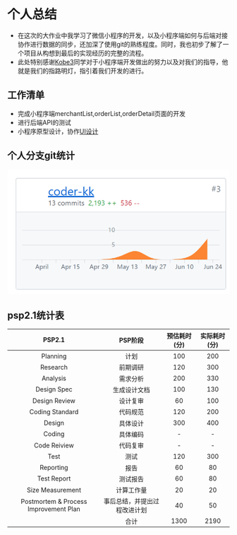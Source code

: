 # 个人总结

* 在这次的大作业中我学习了微信小程序的开发，以及小程序端如何与后端对接协作进行数据的同步，还加深了使用git的熟练程度。同时，我也初步了解了一个项目从构想到最后的实现经历的完整的流程。
* 此处特别感谢[Kobe3](https://github.com/Kobe3)同学对于小程序端开发做出的努力以及对我们的指导，他就是我们的指路明灯，指引着我们开发的进行。

## 工作清单

* 完成小程序端merchantList,orderList,orderDetail页面的开发
* 进行后端API的测试
* 小程序原型设计，协作[UI设计](https://free.modao.cc/app/Y8tEwwdfS6TUp1M6gYnSVCllIQPXPxN#screen=sAFAFC5999B1525741519530)



## 个人分支git统计

![](./images/15331402-coder-kk.png)



## psp2.1统计表

|                PSP2.1                 |           PSP阶段            | 预估耗时(分) | 实际耗时(分) |
| :-----------------------------------: | :--------------------------: | :----------: | :----------: |
|               Planning                |             计划             |     100      |     200      |
|               Research                |           前期调研           |     120      |     300      |
|               Analysis                |           需求分析           |     200      |     330      |
|              Design Spec              |         生成设计文档         |     100      |     130      |
|             Design Review             |           设计复审           |      60      |     100      |
|            Coding Standard            |           代码规范           |     120      |     200      |
|                Design                 |           具体设计           |     300      |     400      |
|                Coding                 |           具体编码           |      -       |      -       |
|             Code Reiview              |           代码复审           |      -       |      -       |
|                 Test                  |             测试             |     120      |     300      |
|               Reporting               |             报告             |      60      |      80      |
|              Test Report              |           测试报告           |      60      |      80      |
|           Size Measurement            |          计算工作量          |      20      |      20      |
| Postmortem & Process Improvement Plan | 事后总结，并提出过程改进计划 |      40      |      50      |
|                                       |             合计             |     1300     |     2190     |